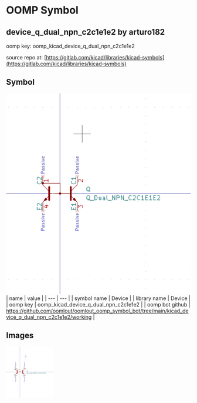 # OOMP Symbol  
## device_q_dual_npn_c2c1e1e2  by arturo182  
  
oomp key: oomp_kicad_device_q_dual_npn_c2c1e1e2  
  
source repo at: [https://gitlab.com/kicad/libraries/kicad-symbols](https://gitlab.com/kicad/libraries/kicad-symbols)  
## Symbol  
  
[![working.png](working_600.png)](working.png)  
| name | value | 
| --- | --- | 
| symbol name | Device | 
| library name | Device | 
| oomp key | oomp_kicad_device_q_dual_npn_c2c1e1e2 | 
| oomp bot github | https://github.com/oomlout/oomlout_oomp_symbol_bot/tree/main/kicad_device_q_dual_npn_c2c1e1e2/working | 
## Images  
  
[![working.png](working_140.png)](working.png)  
